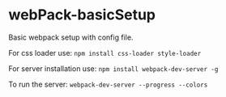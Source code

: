 # webPack-basicSetup
Basic webpack setup with config file.

For css loader use:
`npm install css-loader style-loader`

For server installation use:
`npm install webpack-dev-server -g`

To run the server:
`webpack-dev-server --progress --colors`

